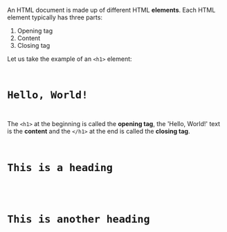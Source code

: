 An HTML document is made up of different HTML **elements**. Each HTML element typically has three parts:

1. Opening tag
2. Content
3. Closing tag

Let us take the example of an `<h1>` element:

<codeblock language="html" type="lesson">
<code>
<h1>Hello, World!</h1>
</code>
</codeblock>

The `<h1>` at the beginning is called the **opening tag**, the 'Hello, World!' text is the **content** and the `</h1>` at the end is called the **closing tag**.

<codeblock language="html" type="lesson">
<code>
<h1>This is a heading</h1>
<br>
<h1>This is another heading</h1>
</code>
</codeblock>